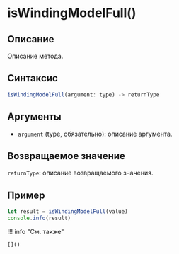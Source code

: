 # isWindingModelFull()

## Описание
Описание метода.

## Синтаксис
```javascript
isWindingModelFull(argument: type) -> returnType
```

## Аргументы
- `argument` (type, обязательно): описание аргумента.

## Возвращаемое значение
`returnType`: описание возвращаемого значения.

## Пример
```javascript linenums="1"
let result = isWindingModelFull(value)
console.info(result)
```

!!! info "См. также"

    []()

